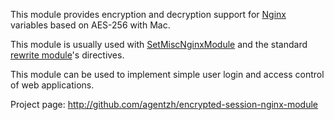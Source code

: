 <!---
    @title         Encrypted Session Nginx Module
    @creator       Yichun Zhang
    @created       2011-06-21 08:34 GMT
    @modifier      Yichun Zhang
    @modifier_link yichun-zhang
    @modified      2011-06-21 08:39 GMT
    @changes       3
--->

This module provides encryption and decryption support for [Nginx](nginx.html) variables
based on AES-256 with Mac.

This module is usually used with [SetMiscNginxModule](set-misc-nginx-module.html) and
the standard [rewrite module](http://wiki.nginx.org/NginxHttpRewriteModule)'s
directives.

This module can be used to implement simple user login and access control of
web applications.

Project page: http://github.com/agentzh/encrypted-session-nginx-module
